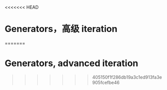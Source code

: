 
<<<<<<< HEAD
# Generators，高级 iteration
=======
# Generators, advanced iteration
>>>>>>> 405150f1f286db19a3c1ed913fa3e905fcefbe46
